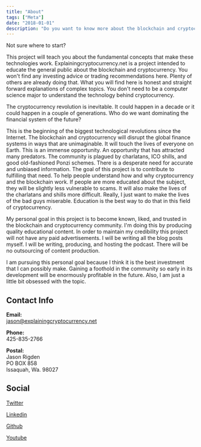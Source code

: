 ```yaml
---
title: "About"
tags: ["Meta"]
date: "2018-01-01"
description: "Do you want to know more about the blockchain and cryptocurrency?"
---
```


Not sure where to start? 

This project will teach you about the fundamental concepts that make these technologies work. Explainingcryptocurrency.net is a project intended to educate the general public about the blockchain and cryptocurrency. You won't find any investing advice or trading recommendations here. Plenty of others are already doing that. What you will find here is honest and straight forward explanations of complex topics. You don't need to be a computer science major to understand the technology behind cryptocurrency.  

 

The cryptocurrency revolution is inevitable. It could happen in a decade or it could happen in a couple of generations. Who do we want dominating the financial system of the future?  

 

This is the beginning of the biggest technological revolutions since the Internet. The blockchain and cryptocurrency will disrupt the global finance systems in ways that are unimaginable. It will touch the lives of everyone on Earth. This is an immense opportunity. An opportunity that has attracted many predators. The community is plagued by charlatans, ICO shills, and good old-fashioned Ponzi schemes. There is a desperate need for accurate and unbiased information. The goal of this project is to contribute to fulfilling that need. To help people understand how and why cryptocurrency and the blockchain work. If people are more educated about the subject, they will be slightly less vulnerable to scams. It will also make the lives of the charlatans and shills more difficult. Really, I just want to make the lives of the bad guys miserable. Education is the best way to do that in this field of cryptocurrency. 

 

My personal goal in this project is to become known, liked, and trusted in the blockchain and cryptocurrency community. I'm doing this by producing quality educational content. In order to maintain my credibility this project will not have any paid advertisements. I will be writing all the blog posts myself. I will be writing, producing, and hosting the podcast. There will be no outsourcing of content production. 

 

I am pursuing this personal goal because I think it is the best investment that I can possibly make. Gaining a foothold in the community so early in its development will be enormously profitable in the future. Also, I am just a little bit obsessed with the topic. 

## Contact Info 

**Email:**<br>jason@explainingcryptocurrency.net 

**Phone:**<br>425-835-2766 

**Postal:**<br>Jason Rigden<br>PO BOX 858<br>Issaquah, Wa. 98027


## Social

[Twitter](https://twitter.com/mr_rigden)

[Linkedin](https://www.linkedin.com/in/jasonrigden/)

[Github](https://github.com/jrigden)

[Youtube](https://www.youtube.com/c/MrRigdensChannel)


